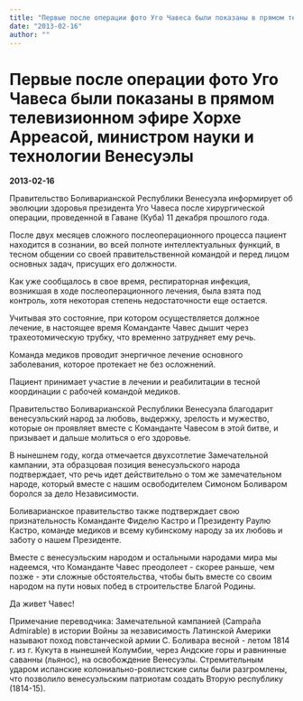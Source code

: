 ```yaml
---
title: "Первые после операции фото Уго Чавеса были показаны в прямом телевизионном эфире Хорхе Арреасой, министром науки и технологии Венесуэлы"
date: "2013-02-16"
author: ""
---
```


# Первые после операции фото Уго Чавеса были показаны в прямом телевизионном эфире Хорхе Арреасой, министром науки и технологии Венесуэлы

**2013-02-16** 

Правительство Боливарианской Республики Венесуэла информирует об эволюции здоровья президента Уго Чавеса после хирургической операции, проведенной в Гаване (Куба) 11 декабря прошлого года.

После двух месяцев сложного послеоперационного процесса пациент находится в сознании, во всей полноте интеллектуальных функций, в тесном общении со своей правительственной командой и перед лицом основных задач, присущих его должности.

Как уже сообщалось в свое время, респираторная инфекция, возникшая в ходе послеоперационного лечения, была взята под контроль, хотя некоторая степень недостаточности еще остается.

Учитывая это состояние, при котором осуществляется должное лечение, в настоящее время Команданте Чавес дышит через трахеотомическую трубку, что временно затрудняет ему речь.

Команда медиков проводит энергичное лечение основного заболевания, которое протекает не без осложнений.

Пациент принимает участие в лечении и реабилитации в тесной координации с рабочей командой медиков.

Правительство Боливарианской Республики Венесуэла благодарит венесуэльский народ за любовь, выдержку, зрелость и мужество, которые он проявляет вместе с Команданте Чавесом в этой битве, и призывает и дальше молиться о его здоровье.

В нынешнем году, когда отмечается двухсотлетие Замечательной кампании, эта образцовая позиция венесуэльского народа подтверждает, что речь идет действительно о том же замечательном народе, который вместе с нашим освободителем Симоном Боливаром боролся за дело Независимости.

Боливарианское правительство также подтверждает свою признательность Команданте Фиделю Кастро и Президенту Раулю Кастро, команде медиков и всему кубинскому народу за их любовь и заботу о нашем Президенте.

Вместе с венесуэльским народом и остальными народами мира мы надеемся, что Команданте Чавес преодолеет - скорее раньше, чем позже - эти сложные обстоятельства, чтобы быть вместе со своим народом на пути новых побед в строительстве Благой Родины.

Да живет Чавес!

Примечание переводчика: Замечательной кампанией (Campaña Admirable) в истории Войны за независимость Латинской Америки называют поход повстанческой армии С. Боливара весной - летом 1814 г. из г. Кукута в нынешней Колумбии, через Андские горы и равнинные саванны (льянос), на освобождение Венесуэлы. Стремительным ударом испанские колониально-роялистские силы были разгромлены, что позволило венесуэльским патриотам создать Вторую республику (1814-15).